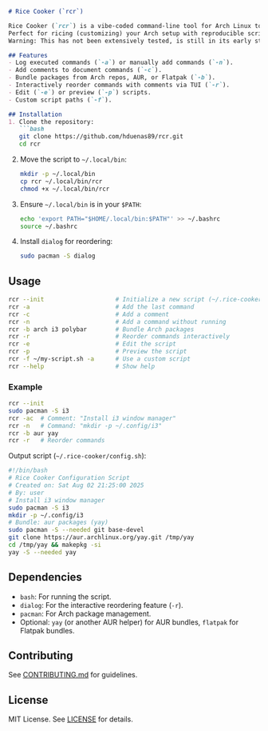 ```markdown
# Rice Cooker (`rcr`)

Rice Cooker (`rcr`) is a vibe-coded command-line tool for Arch Linux to create configuration scripts by logging commands, adding comments, bundling packages, and reordering entries.
Perfect for ricing (customizing) your Arch setup with reproducible scripts.
Warning: This has not been extensively tested, is still in its early stages and will be buggy. I'm currently trying it out on a virtualbox installation.

## Features
- Log executed commands (`-a`) or manually add commands (`-n`).
- Add comments to document commands (`-c`).
- Bundle packages from Arch repos, AUR, or Flatpak (`-b`).
- Interactively reorder commands with comments via TUI (`-r`).
- Edit (`-e`) or preview (`-p`) scripts.
- Custom script paths (`-f`).

## Installation
1. Clone the repository:
   ```bash
   git clone https://github.com/hduenas89/rcr.git
   cd rcr
   ```
2. Move the script to `~/.local/bin`:
   ```bash
   mkdir -p ~/.local/bin
   cp rcr ~/.local/bin/rcr
   chmod +x ~/.local/bin/rcr
   ```
3. Ensure `~/.local/bin` is in your `$PATH`:
   ```bash
   echo 'export PATH="$HOME/.local/bin:$PATH"' >> ~/.bashrc
   source ~/.bashrc
   ```
4. Install `dialog` for reordering:
   ```bash
   sudo pacman -S dialog
   ```

## Usage
```bash
rcr --init                    # Initialize a new script (~/.rice-cooker/config.sh)
rcr -a                        # Add the last command
rcr -c                        # Add a comment
rcr -n                        # Add a command without running
rcr -b arch i3 polybar        # Bundle Arch packages
rcr -r                        # Reorder commands interactively
rcr -e                        # Edit the script
rcr -p                        # Preview the script
rcr -f ~/my-script.sh -a      # Use a custom script
rcr --help                    # Show help
```

### Example
```bash
rcr --init
sudo pacman -S i3
rcr -ac  # Comment: "Install i3 window manager"
rcr -n   # Command: "mkdir -p ~/.config/i3"
rcr -b aur yay
rcr -r   # Reorder commands
```

Output script (`~/.rice-cooker/config.sh`):
```bash
#!/bin/bash
# Rice Cooker Configuration Script
# Created on: Sat Aug 02 21:25:00 2025
# By: user
# Install i3 window manager
sudo pacman -S i3
mkdir -p ~/.config/i3
# Bundle: aur packages (yay)
sudo pacman -S --needed git base-devel
git clone https://aur.archlinux.org/yay.git /tmp/yay
cd /tmp/yay && makepkg -si
yay -S --needed yay
```

## Dependencies
- `bash`: For running the script.
- `dialog`: For the interactive reordering feature (`-r`).
- `pacman`: For Arch package management.
- Optional: `yay` (or another AUR helper) for AUR bundles, `flatpak` for Flatpak bundles.

## Contributing
See [CONTRIBUTING.md](CONTRIBUTING.md) for guidelines.

## License
MIT License. See [LICENSE](LICENSE) for details.
```
